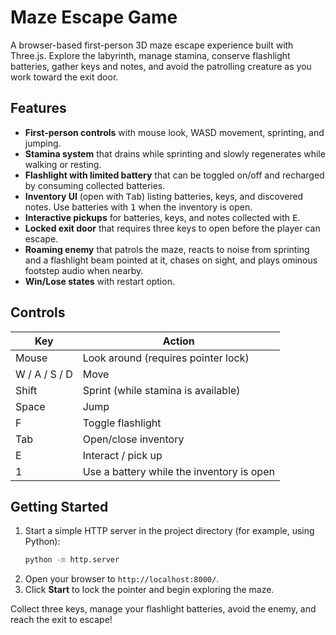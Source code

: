 # Maze Escape Game

A browser-based first-person 3D maze escape experience built with Three.js. Explore the labyrinth, manage stamina, conserve flashlight batteries, gather keys and notes, and avoid the patrolling creature as you work toward the exit door.

## Features

- **First-person controls** with mouse look, WASD movement, sprinting, and jumping.
- **Stamina system** that drains while sprinting and slowly regenerates while walking or resting.
- **Flashlight with limited battery** that can be toggled on/off and recharged by consuming collected batteries.
- **Inventory UI** (open with <kbd>Tab</kbd>) listing batteries, keys, and discovered notes. Use batteries with <kbd>1</kbd> when the inventory is open.
- **Interactive pickups** for batteries, keys, and notes collected with <kbd>E</kbd>.
- **Locked exit door** that requires three keys to open before the player can escape.
- **Roaming enemy** that patrols the maze, reacts to noise from sprinting and a flashlight beam pointed at it, chases on sight, and plays ominous footstep audio when nearby.
- **Win/Lose states** with restart option.

## Controls

| Key | Action |
| --- | ------ |
| Mouse | Look around (requires pointer lock) |
| W / A / S / D | Move |
| Shift | Sprint (while stamina is available) |
| Space | Jump |
| F | Toggle flashlight |
| Tab | Open/close inventory |
| E | Interact / pick up |
| 1 | Use a battery while the inventory is open |

## Getting Started

1. Start a simple HTTP server in the project directory (for example, using Python):
   ```bash
   python -m http.server
   ```
2. Open your browser to `http://localhost:8000/`.
3. Click **Start** to lock the pointer and begin exploring the maze.

Collect three keys, manage your flashlight batteries, avoid the enemy, and reach the exit to escape!
